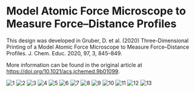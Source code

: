 # Model Atomic Force Microscope to Measure Force–Distance Profiles
This design was developed in Gruber, D. et al. (2020) Three-Dimensional Printing of a Model Atomic Force Microscope to Measure Force–Distance Profiles. J. Chem. Educ. 2020, 97, 3, 845–849.

More information can be found in the original article at https://doi.org/10.1021/acs.jchemed.9b01099.

![1](https://user-images.githubusercontent.com/78738710/117556450-1bd21080-b061-11eb-81b8-6fba1062fea6.jpg)
![2](https://user-images.githubusercontent.com/78738710/117556452-1e346a80-b061-11eb-8d10-d4c3dc9aed85.jpg)
![3](https://user-images.githubusercontent.com/78738710/117556453-1ecd0100-b061-11eb-9959-5bcccbaa82fe.jpg)
![4](https://user-images.githubusercontent.com/78738710/117556454-1f659780-b061-11eb-8d55-4213d09dbacd.jpg)
![5](https://user-images.githubusercontent.com/78738710/117556455-1ffe2e00-b061-11eb-84e9-67067a10d724.jpg)
![6](https://user-images.githubusercontent.com/78738710/117556456-2096c480-b061-11eb-8859-d19545acb194.jpg)
![7](https://user-images.githubusercontent.com/78738710/117556458-212f5b00-b061-11eb-9d96-227620733cc6.jpg)
![8](https://user-images.githubusercontent.com/78738710/117556459-212f5b00-b061-11eb-80c4-2349c53e2ba2.jpg)
![9](https://user-images.githubusercontent.com/78738710/117556460-21c7f180-b061-11eb-9827-da5534fcc4b0.jpg)
![10](https://user-images.githubusercontent.com/78738710/117556461-22608800-b061-11eb-91b6-6fabb07bbeb9.jpg)
![11](https://user-images.githubusercontent.com/78738710/117556462-22608800-b061-11eb-88ac-698cf4b00487.jpg)
![12](https://user-images.githubusercontent.com/78738710/117556463-22f91e80-b061-11eb-8a5e-bad93b65c0a7.jpg)
![13](https://user-images.githubusercontent.com/78738710/117556464-2391b500-b061-11eb-9a58-864db4da201d.jpg)
